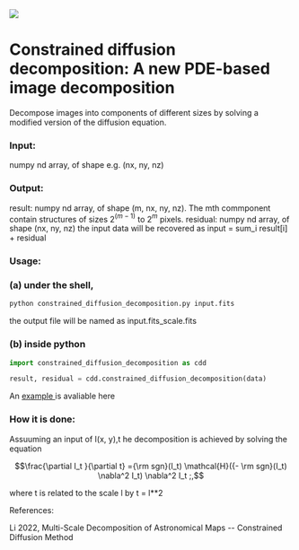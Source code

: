 <img src="https://render.githubusercontent.com/render/math?math=e^{i \pi} = -1">

# Constrained diffusion decomposition: A new PDE-based image decomposition
Decompose images into components of different sizes by solving a modified version of the diffusion equation.

### Input:

numpy nd array, of shape e.g. (nx, ny, nz)

### Output:

result: numpy nd array, of shape (m, nx, ny, nz). The mth commponent contain structures of sizes 2$^(m-1)$ to 2$^m$ pixels. residual: numpy nd array, of shape (nx, ny, nz) the input data will be recovered as input = sum_i result[i] + residual

### Usage:

### (a) under the shell,
```sh
python constrained_diffusion_decomposition.py input.fits
```

the output file will be named as input.fits_scale.fits

### (b) inside python
```python
import constrained_diffusion_decomposition as cdd

result, residual = cdd.constrained_diffusion_decomposition(data)
```

An <a href="https://github.com/gxli/Constrained-Diffusion-Decomposition/blob/main/example.ipynb"> example </a> is avaliable here

### How it is done:

Assuuming an input of I(x, y),t he decomposition is achieved by solving the equation

```math
\frac{\partial I_t }{\partial t} ={\rm sgn}(I_t) \mathcal{H}({- \rm sgn}(I_t) \nabla^2 I_t) \nabla^2 I_t ;,
```
where t is related to the scale l by t = l**2
 

  
  
References: 

Li 2022, Multi-Scale Decomposition of Astronomical Maps -- Constrained Diffusion Method
